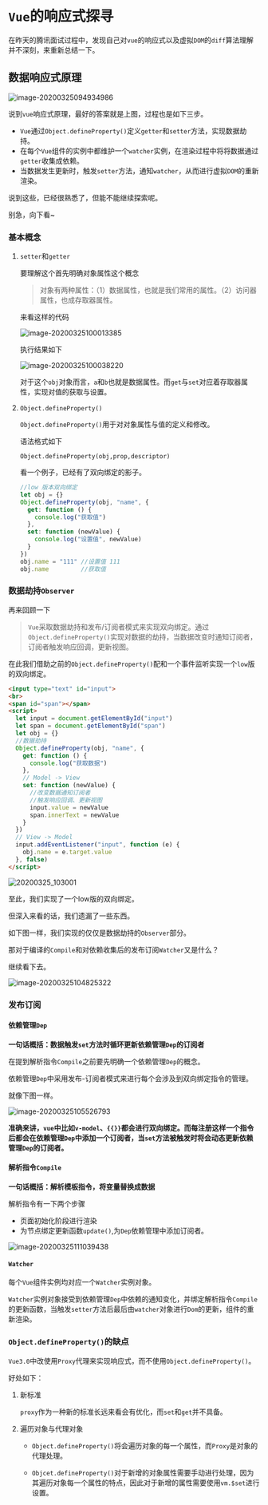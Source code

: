 # `Vue`的响应式探寻

在昨天的腾讯面试过程中，发现自己对`vue`的响应式以及虚拟`DOM`的`diff`算法理解并不深刻，来重新总结一下。

## 数据响应式原理

![image-20200325094934986](upload/image-20200325094934986.png)

说到`vue`响应式原理，最好的答案就是上图，过程也是如下三步。

+ `Vue`通过`Object.defineProperty()`定义`getter`和`setter`方法，实现数据劫持。
+ 在每个`Vue`组件的实例中都维护一个`watcher`实例，在渲染过程中将将数据通过`getter`收集成依赖。
+ 当数据发生更新时，触发`setter`方法，通知`watcher`，从而进行虚拟`DOM`的重新渲染。

说到这些，已经很熟悉了，但能不能继续探索呢。

别急，向下看~

### 基本概念

1. `setter`和`getter`

   要理解这个首先明确对象属性这个概念

   > 对象有两种属性：（1）数据属性，也就是我们常用的属性。（2）访问器属性，也成存取器属性。

   来看这样的代码

   ![image-20200325100013385](upload/image-20200325100013385.png)

   执行结果如下

   ![image-20200325100038220](upload/image-20200325100038220.png)

   对于这个`obj`对象而言，`a`和`b`也就是数据属性。而`get`与`set`对应着存取器属性，实现对值的获取与设置。

2. `Object.defineProperty()`

   `Object.defineProperty()`用于对对象属性与值的定义和修改。

   语法格式如下

   `Object.defineProperty(obj,prop,descriptor)`

   看一个例子，已经有了双向绑定的影子。

   ```javascript
   //low 版本双向绑定
   let obj = {}
   Object.defineProperty(obj, "name", {
     get: function () {
       console.log("获取值")
     },
     set: function (newValue) {
       console.log("设置值", newValue)
     }
   })
   obj.name = "111"	//设置值 111
   obj.name			//获取值
   ```

### 数据劫持`Observer`

再来回顾一下

> `Vue`采取数据劫持和发布/订阅者模式来实现双向绑定。通过`Object.defineProperty()`实现对数据的劫持，当数据改变时通知订阅者，订阅者触发响应回调，更新视图。

在此我们借助之前的`Object.defineProperty()`配和一个事件监听实现一个`low`版的双向绑定。

```html
<input type="text" id="input">
<br>
<span id="span"></span>
<script>
  let input = document.getElementById("input")
  let span = document.getElementById("span")
  let obj = {}
  //数据劫持
  Object.defineProperty(obj, "name", {
    get: function () {
      console.log("获取数据")
    },
    // Model -> View
    set: function (newValue) {
      //改变数据通知订阅者
      //触发响应回调、更新视图
      input.value = newValue
      span.innerText = newValue
    }
  })
  // View -> Model
  input.addEventListener("input", function (e) {
    obj.name = e.target.value
  }, false)
</script>

```

![20200325_103001](upload/20200325_103001.gif)

至此，我们实现了一个low版的双向绑定。

但深入来看的话，我们遗漏了一些东西。

如下图一样，我们实现的仅仅是数据劫持的`Observer`部分。

那对于编译的`Compile`和对依赖收集后的发布订阅`Watcher`又是什么？

继续看下去。

![image-20200325104825322](upload/image-20200325104825322.png)

### 发布订阅

#### 依赖管理`Dep`

**一句话概括：数据触发`set`方法时循环更新依赖管理`Dep`的订阅者**

在提到解析指令`Compile`之前要先明确一个依赖管理`Dep`的概念。

依赖管理`Dep`中采用发布-订阅者模式来进行每个会涉及到双向绑定指令的管理。

就像下图一样。

![image-20200325105526793](upload/image-20200325105526793.png)

**准确来讲，`vue`中比如`v-model`、`{{}}`都会进行双向绑定。而每注册这样一个指令后都会在依赖管理`Dep`中添加一个订阅者，当`set`方法被触发时将会动态更新依赖管理`Dep`的订阅者。**

#### 解析指令`Compile`

**一句话概括：解析模板指令，将变量替换成数据**

解析指令有一下两个步骤

+ 页面初始化阶段进行渲染
+ 为节点绑定更新函数`update()`,为`Dep`依赖管理中添加订阅者。

![image-20200325111039438](upload/image-20200325111039438.png)

#### `Watcher`

每个`Vue`组件实例均对应一个`Watcher`实例对象。

`Watcher`实例对象接受到依赖管理`Dep`中依赖的通知变化，并绑定解析指令`Compile`的更新函数，当触发`setter`方法后最后由`watcher`对象进行`Dom`的更新，组件的重新渲染。

### `Object.defineProperty()`的缺点

`Vue3.0`中改使用`Proxy`代理来实现响应式，而不使用`Object.defineProperty()`。

好处如下：

1. 新标准

   `proxy`作为一种新的标准长远来看会有优化，而`set`和`get`并不具备。

2. 遍历对象与代理对象

   + `Object.defineProperty()`将会遍历对象的每一个属性，而`Proxy`是对象的代理处理。

   + `Objcet.defineProperty()`对于新增的对象属性需要手动进行处理，因为其遍历对象每一个属性的特点，因此对于新增的属性需要使用`vm.$set`进行设置。





